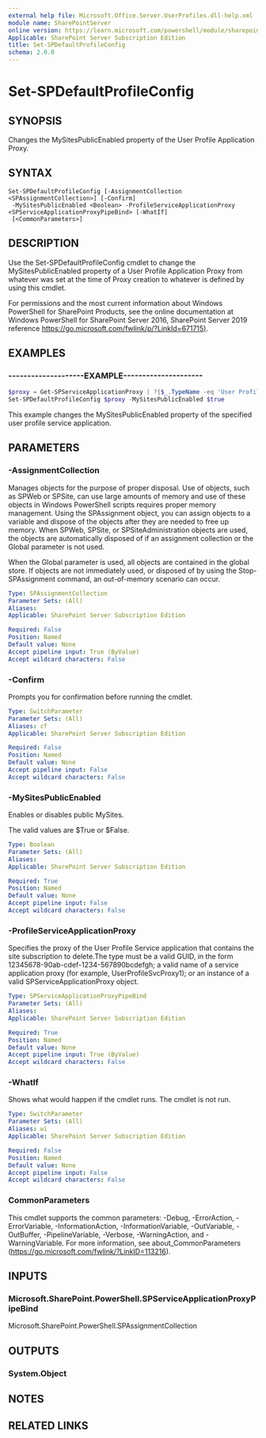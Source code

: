 ```yaml
---
external help file: Microsoft.Office.Server.UserProfiles.dll-help.xml
module name: SharePointServer
online version: https://learn.microsoft.com/powershell/module/sharepoint-server/set-spdefaultprofileconfig
Applicable: SharePoint Server Subscription Edition
title: Set-SPDefaultProfileConfig
schema: 2.0.0
---
```


# Set-SPDefaultProfileConfig

## SYNOPSIS
Changes the MySitesPublicEnabled property of the User Profile Application Proxy.


## SYNTAX

```
Set-SPDefaultProfileConfig [-AssignmentCollection <SPAssignmentCollection>] [-Confirm]
 -MySitesPublicEnabled <Boolean> -ProfileServiceApplicationProxy <SPServiceApplicationProxyPipeBind> [-WhatIf]
 [<CommonParameters>]
```

## DESCRIPTION
Use the Set-SPDefaultProfileConfig cmdlet to change the MySitesPublicEnabled property of a User Profile Application Proxy from whatever was set at the time of Proxy creation to whatever is defined by using this cmdlet.

For permissions and the most current information about Windows PowerShell for SharePoint Products, see the online documentation at Windows PowerShell for SharePoint Server 2016, SharePoint Server 2019 reference [https://go.microsoft.com/fwlink/p/?LinkId=671715)](https://go.microsoft.com/fwlink/p/?LinkId=671715).


## EXAMPLES

### --------------------EXAMPLE---------------------
```powershell
$proxy = Get-SPServiceApplicationProxy | ?{$_.TypeName -eq 'User Profile Service Application Proxy'}
Set-SPDefaultProfileConfig $proxy -MySitesPublicEnabled $true
```

This example changes the MySitesPublicEnabled property of the specified user profile service application.


## PARAMETERS

### -AssignmentCollection
Manages objects for the purpose of proper disposal. Use of objects, such as SPWeb or SPSite, can use large amounts of memory and use of these objects in Windows PowerShell scripts requires proper memory management. Using the SPAssignment object, you can assign objects to a variable and dispose of the objects after they are needed to free up memory. When SPWeb, SPSite, or SPSiteAdministration objects are used, the objects are automatically disposed of if an assignment collection or the Global parameter is not used.

When the Global parameter is used, all objects are contained in the global store. If objects are not immediately used, or disposed of by using the Stop-SPAssignment command, an out-of-memory scenario can occur.

```yaml
Type: SPAssignmentCollection
Parameter Sets: (All)
Aliases: 
Applicable: SharePoint Server Subscription Edition

Required: False
Position: Named
Default value: None
Accept pipeline input: True (ByValue)
Accept wildcard characters: False
```

### -Confirm
Prompts you for confirmation before running the cmdlet.

```yaml
Type: SwitchParameter
Parameter Sets: (All)
Aliases: cf
Applicable: SharePoint Server Subscription Edition

Required: False
Position: Named
Default value: None
Accept pipeline input: False
Accept wildcard characters: False
```

### -MySitesPublicEnabled
Enables or disables public MySites.

The valid values are $True or $False.

```yaml
Type: Boolean
Parameter Sets: (All)
Aliases: 
Applicable: SharePoint Server Subscription Edition

Required: True
Position: Named
Default value: None
Accept pipeline input: False
Accept wildcard characters: False
```

### -ProfileServiceApplicationProxy
Specifies the proxy of the User Profile Service application that contains the site subscription to delete.The type must be a valid GUID, in the form 12345678-90ab-cdef-1234-567890bcdefgh; a valid name of a service application proxy (for example, UserProfileSvcProxy1); or an instance of a valid SPServiceApplicationProxy object.

```yaml
Type: SPServiceApplicationProxyPipeBind
Parameter Sets: (All)
Aliases: 
Applicable: SharePoint Server Subscription Edition

Required: True
Position: Named
Default value: None
Accept pipeline input: True (ByValue)
Accept wildcard characters: False
```

### -WhatIf
Shows what would happen if the cmdlet runs.
The cmdlet is not run.

```yaml
Type: SwitchParameter
Parameter Sets: (All)
Aliases: wi
Applicable: SharePoint Server Subscription Edition

Required: False
Position: Named
Default value: None
Accept pipeline input: False
Accept wildcard characters: False
```

### CommonParameters
This cmdlet supports the common parameters: -Debug, -ErrorAction, -ErrorVariable, -InformationAction, -InformationVariable, -OutVariable, -OutBuffer, -PipelineVariable, -Verbose, -WarningAction, and -WarningVariable. For more information, see about_CommonParameters (https://go.microsoft.com/fwlink/?LinkID=113216).

## INPUTS

### Microsoft.SharePoint.PowerShell.SPServiceApplicationProxyPipeBind
Microsoft.SharePoint.PowerShell.SPAssignmentCollection

## OUTPUTS

### System.Object

## NOTES

## RELATED LINKS
